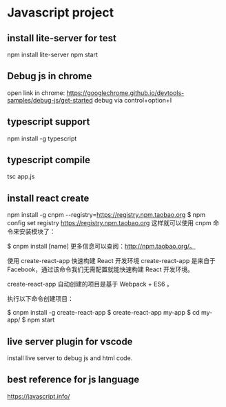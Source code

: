 # Javascript project

## install lite-server for test

npm install lite-server
npm start

## Debug js in chrome

open link in chrome: https://googlechrome.github.io/devtools-samples/debug-js/get-started
debug via control+option+I

## typescript support

npm install -g typescript

## typescript compile

tsc app.js


## install react create

npm install -g cnpm --registry=https://registry.npm.taobao.org
$ npm config set registry https://registry.npm.taobao.org
这样就可以使用 cnpm 命令来安装模块了：

$ cnpm install [name]
更多信息可以查阅：http://npm.taobao.org/。

使用 create-react-app 快速构建 React 开发环境
create-react-app 是来自于 Facebook，通过该命令我们无需配置就能快速构建 React 开发环境。

create-react-app 自动创建的项目是基于 Webpack + ES6 。

执行以下命令创建项目：

$ cnpm install -g create-react-app
$ create-react-app my-app
$ cd my-app/
$ npm start

## live server plugin for vscode
install live server to debug js and html code.

## best reference for js language
https://javascript.info/